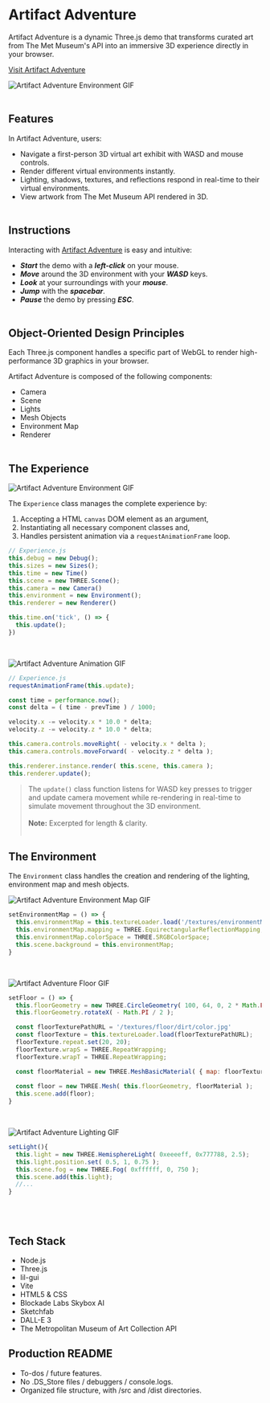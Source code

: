 # Artifact Adventure
Artifact Adventure is a dynamic Three.js demo that transforms curated art from The Met Museum's API into an immersive 3D experience directly in your browser.

[Visit Artifact Adventure](https://garysbot.github.io/artifact-adventure/)
<br>

![Artifact Adventure Environment GIF](static/readme/gifs/environment.gif)<br><br>

## Features
In Artifact Adventure, users:
- Navigate a first-person 3D virtual art exhibit with WASD and mouse controls.
- Render different virtual environments instantly.
- Lighting, shadows, textures, and reflections respond in real-time to their virtual environments.
- View artwork from The Met Museum API rendered in 3D.
<br><br>

## Instructions
Interacting with [Artifact Adventure](https://garysbot.github.io/artifact-adventure/) is easy and intuitive:
- ***Start*** the demo with a ***left-click*** on your mouse.
- ***Move*** around the 3D environment with your ***WASD*** keys.
- ***Look*** at your surroundings with your ***mouse***.
- ***Jump*** with the ***spacebar***.
- ***Pause*** the demo by pressing ***ESC***.
<br><br>

## Object-Oriented Design Principles
Each Three.js component handles a specific part of WebGL to render high-performance 3D graphics in your browser.

Artifact Adventure is composed of the following components:
- Camera
- Scene
- Lights
- Mesh Objects
- Environment Map
- Renderer
<br><br>

## The Experience
![Artifact Adventure Environment GIF](static/readme/gifs/environment.gif)<br>

The `Experience` class manages the complete experience by:
1. Accepting a HTML `canvas` DOM element as an argument,
2. Instantiating all necessary component classes and,
3. Handles persistent animation via a `requestAnimationFrame` loop.

```javascript
// Experience.js
this.debug = new Debug();
this.sizes = new Sizes();
this.time = new Time()
this.scene = new THREE.Scene();
this.camera = new Camera()
this.environment = new Environment();
this.renderer = new Renderer()

this.time.on('tick', () => {
  this.update();
})
```
<br>

![Artifact Adventure Animation GIF](static/readme/gifs/animation.gif)<br>

```javascript
// Experience.js
requestAnimationFrame(this.update);

const time = performance.now();
const delta = ( time - prevTime ) / 1000;

velocity.x -= velocity.x * 10.0 * delta;
velocity.z -= velocity.z * 10.0 * delta;

this.camera.controls.moveRight( - velocity.x * delta );
this.camera.controls.moveForward( - velocity.z * delta );

this.renderer.instance.render( this.scene, this.camera );
this.renderer.update();
```
> The `update()` class function listens for WASD key presses to trigger and update camera movement while re-rendering in real-time to simulate movement throughout the 3D environment.<br><br>
> **Note:** Excerpted for length & clarity.
<br><br>

## The Environment
The `Environment` class handles the creation and rendering of the lighting, environment map and mesh objects.
<br>

![Artifact Adventure Environment Map GIF](static/readme/gifs/environmentmap.gif)<br>

```javascript
setEnvironmentMap = () => {
  this.environmentMap = this.textureLoader.load('/textures/environmentMap/00.png');
  this.environmentMap.mapping = THREE.EquirectangularReflectionMapping;
  this.environmentMap.colorSpace = THREE.SRGBColorSpace;
  this.scene.background = this.environmentMap;
}
```
<br>

![Artifact Adventure Floor GIF](static/readme/gifs/floor.gif)<br>

```javascript
setFloor = () => {
  this.floorGeometry = new THREE.CircleGeometry( 100, 64, 0, 2 * Math.PI );
  this.floorGeometry.rotateX( - Math.PI / 2 );

  const floorTexturePathURL = '/textures/floor/dirt/color.jpg'
  const floorTexture = this.textureLoader.load(floorTexturePathURL);
  floorTexture.repeat.set(20, 20);
  floorTexture.wrapS = THREE.RepeatWrapping;
  floorTexture.wrapT = THREE.RepeatWrapping;

  const floorMaterial = new THREE.MeshBasicMaterial( { map: floorTexture } );
  
  const floor = new THREE.Mesh( this.floorGeometry, floorMaterial );
  this.scene.add(floor);
}
```
<br>

![Artifact Adventure Lighting GIF](static/readme/gifs/lighting.gif)<br>

```javascript
setLight(){
  this.light = new THREE.HemisphereLight( 0xeeeeff, 0x777788, 2.5);
  this.light.position.set( 0.5, 1, 0.75 );
  this.scene.fog = new THREE.Fog( 0xffffff, 0, 750 );
  this.scene.add(this.light);
  //...
}
```

<br><br>

## Tech Stack
- Node.js
- Three.js
- lil-gui
- Vite
- HTML5 & CSS
- Blockade Labs Skybox AI
- Sketchfab
- DALL-E 3
- The Metropolitan Museum of Art Collection API

## Production README
- To-dos / future features.
- No .DS_Store files / debuggers / console.logs.
- Organized file structure, with /src and /dist directories.
